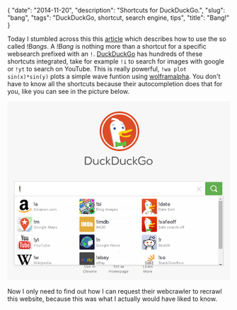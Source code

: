 {
    "date": "2014-11-20",
    "description": "Shortcuts for DuckDuckGo.",
    "slug": "bang",
    "tags": "DuckDuckGo, shortcut, search engine, tips",
    "title": "Bang!"
}

Today I stumbled across this this
[article](https://duckduckgo.com/bang.html) which describes how to use
the so called *!Bangs*. A *!Bang* is nothing more than a shortcut for a
specific websearch prefixed with an `!`.
[DuckDuckGo](https://duckduckgo.com) has hundreds of these shortcuts
integrated, take for example `!i` to search for images with google or
`!yt` to search on YouTube. This is really powerful,
`!wa plot sin(x)*sin(y)` plots a simple wave funtion using
[wolframalpha](http://www.wolframalpha.com/input/?i=plot%20sin(x)*sin(y)).
You don't have to know all the shortcuts because their autocompletion
does that for you, like you can see in the picture below.

![duckduckgo searchbar with '!'](/imgs/duckduckgo_bang.png)

Now I only need to find out how I can request their webcrawler to
recrawl this website, because this was what I actually would have liked
to know.
